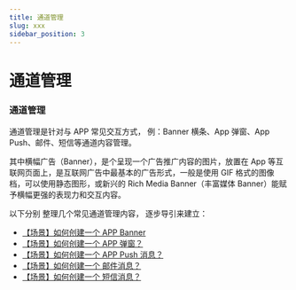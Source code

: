 ```yaml
---
title: 通道管理
slug: xxx
sidebar_position: 3
---
```



# 通道管理

### 通道管理

通道管理是针对与  APP 常见交互方式， 例：Banner 横条、App 弹窗、App Push、邮件、短信等通道内容管理。

其中横幅广告（Banner），是个呈现一个广告推广内容的图片，放置在 App 等互联网页面上，是互联网广告中最基本的广告形式，一般是使用 GIF 格式的图像档，可以使用静态图形，或新兴的 Rich Media Banner（丰富媒体 Banner）能赋予横幅更强的表现力和交互内容。

以下分别 整理几个常见通道管理内容， 逐步导引来建立：

- [【场景】如何创建一个 APP Banner](/YXFMwr7G9iMBwdki1sicDycUnle) 
- [【场景】如何创建一个 APP 弹窗？](/QiYrwKk0AikUSpkQRtOct87bnQB) 
- [【场景】如何创建一个 APP Push 消息？](/TyAnwpS7viTqgDkFPtocMBlKnhf) 
- [【场景】如何创建一个 邮件消息？](/HOJWw8cmCimIx3kSOlvcyH4Inwb) 
- [【场景】如何创建一个 短信消息？](/Gq73wjUUYiHaUNk1H8rcKVmHnZg) 

